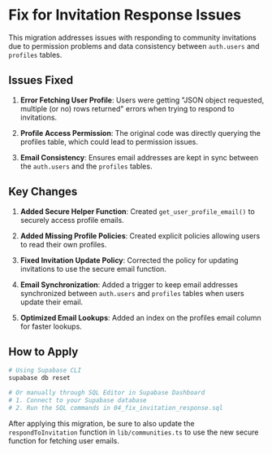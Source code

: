 # Fix for Invitation Response Issues

This migration addresses issues with responding to community invitations due to permission problems and data consistency between `auth.users` and `profiles` tables.

## Issues Fixed

1. **Error Fetching User Profile**: Users were getting "JSON object requested, multiple (or no) rows returned" errors when trying to respond to invitations.

2. **Profile Access Permission**: The original code was directly querying the profiles table, which could lead to permission issues.

3. **Email Consistency**: Ensures email addresses are kept in sync between the `auth.users` and the `profiles` tables.

## Key Changes

1. **Added Secure Helper Function**: Created `get_user_profile_email()` to securely access profile emails.

2. **Added Missing Profile Policies**: Created explicit policies allowing users to read their own profiles.

3. **Fixed Invitation Update Policy**: Corrected the policy for updating invitations to use the secure email function.

4. **Email Synchronization**: Added a trigger to keep email addresses synchronized between `auth.users` and `profiles` tables when users update their email.

5. **Optimized Email Lookups**: Added an index on the profiles email column for faster lookups.

## How to Apply

```bash
# Using Supabase CLI
supabase db reset

# Or manually through SQL Editor in Supabase Dashboard
# 1. Connect to your Supabase database
# 2. Run the SQL commands in 04_fix_invitation_response.sql
```

After applying this migration, be sure to also update the `respondToInvitation` function in `lib/communities.ts` to use the new secure function for fetching user emails.
